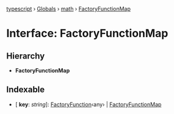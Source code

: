 [typescript](../README.md) › [Globals](../globals.md) › [math](../modules/math.md) › [FactoryFunctionMap](math.factoryfunctionmap.md)

# Interface: FactoryFunctionMap

## Hierarchy

* **FactoryFunctionMap**

## Indexable

* \[ **key**: *string*\]: [FactoryFunction](../modules/math.md#factoryfunction)‹any› | [FactoryFunctionMap](math.factoryfunctionmap.md)
